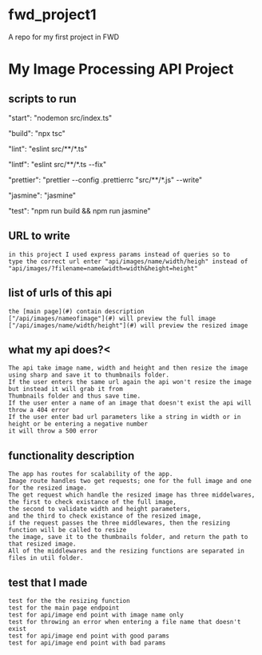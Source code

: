 # fwd_project1
A repo for my first project in FWD

# My Image Processing API Project

## scripts to run
"start": "nodemon src/index.ts"

"build": "npx tsc"

"lint": "eslint src/**/*.ts"

"lintf": "eslint src/**/*.ts --fix"

"prettier": "prettier --config .prettierrc \"src/**/*.js\" --write"

"jasmine": "jasmine"

"test": "npm run build && npm run jasmine"


## URL to write
    in this project I used express params instead of queries so to 
    type the correct url enter "api/images/name/width/heigh" instead of 
    "api/images/?filename=name&width=width&height=height"
        
## list of urls of this api
    the [main page](#) contain description
    ["/api/images/nameofimage"](#) will preview the full image
    ["/api/images/name/width/height"](#) will preview the resized image
       
## what my api does?<
       
    The api take image name, width and height and then resize the image using sharp and save it to thumbnails folder.
    If the user enters the same url again the api won't resize the image but instead it will grab it from 
    Thumbnails folder and thus save time.
    If the user enter a name of an image that doesn't exist the api will throw a 404 error 
    If the user enter bad url parameters like a string in width or in height or be entering a negative number
    it will throw a 500 error 
 
## functionality description
      
    The app has routes for scalability of the app. 
    Image route handles two get requests; one for the full image and one for the resized image. 
    The get request which handle the resized image has three middelwares, 
    the first to check existance of the full image, 
    the second to validate width and height parameters, 
    and the third to check existance of the resized image, 
    if the request passes the three middlewares, then the resizing function will be called to resize 
    the image, save it to the thumbnails folder, and return the path to that resized image. 
    All of the middlewares and the resizing functions are separated in files in util folder. 
   


## test that I made
    test for the the resizing function
    test for the main page endpoint
    test for api/image end point with image name only
    test for throwing an error when entering a file name that doesn't exist
    test for api/image end point with good params
    test for api/image end point with bad params
        
